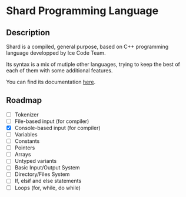 # Shard Programming Language

## Description

Shard is a compiled, general purpose, based on C++ programming language developped by Ice Code Team.

Its syntax is a mix of mutiple other languages, trying to keep the best of each of them with some additional features.

You can find its documentation [here](https://github.com/Ice-Code-Team/shard-lang/blob/main/docs.md).

## Roadmap

- [ ] Tokenizer
- [ ] File-based input (for compiler)
- [x] Console-based input (for compiler)
- [ ] Variables
- [ ] Constants
- [ ] Pointers
- [ ] Arrays
- [ ] Untyped variants
- [ ] Basic Input/Output System
- [ ] Directory/Files System
- [ ] If, elsif and else statements
- [ ] Loops (for, while, do while)
